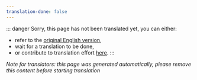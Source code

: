 ```yaml
---
translation-done: false
---
```

::: danger
Sorry, this page has not been translated yet, you can either:
- refer to the [original English version](<../../../cs/faq/README.md>),
- wait for a translation to be done,
- or contribute to translation effort [here](https://github.com/bsmg/wiki).
:::

_Note for translators: this page was generated automatically, please remove this content before starting translation_
